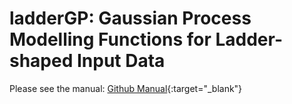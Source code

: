 # ladderGP: Gaussian Process Modelling Functions for Ladder-shaped Input Data

Please see the manual: [Github Manual](https://html-preview.github.io/?url=https://github.com/PingYangChen/ladderGP/blob/main/manual.html){:target="_blank"}